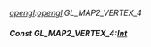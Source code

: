 _[opengl](../../modules/opengl/opengl-module.md):[opengl](../../modules/opengl/opengl-module.md).GL\_MAP2\_VERTEX\_4_
##### Const GL\_MAP2\_VERTEX\_4:[Int](../../modules/wonkey/wonkey-types-int.md)
